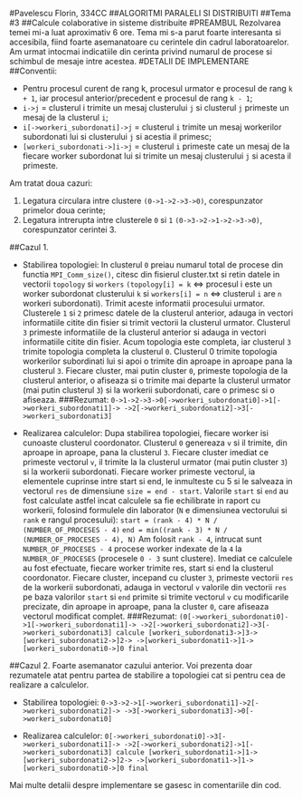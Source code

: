 #Pavelescu Florin, 334CC
##ALGORITMI PARALELI SI DISTRIBUITI
##Tema #3
##Calcule colaborative in sisteme distribuite
#PREAMBUL
Rezolvarea temei mi-a luat aproximativ 6 ore. Tema mi s-a parut foarte 
interesanta si accesibila, fiind foarte asemanatoare cu cerintele din
cadrul laboratoarelor. Am urmat intocmai indicatiile din cerinta privind
numarul de procese si schimbul de mesaje intre acestea.
#DETALII DE IMPLEMENTARE
##Conventii: 
- Pentru procesul curent de rang k, procesul urmator e procesul de rang
`k + 1`, iar procesul anterior/precedent e procesul de rang `k - 1`;
- `i->j` = clusterul i trimite un mesaj clusterului `j` si clusterul `j`
primeste un mesaj de la clusterul `i`; 
- `i[->workeri_subordonati]->j` = clusterul `i` trimite un mesaj workerilor
subordonati lui si clusterului `j` si acestia il primesc;
- `[workeri_subordonati->]i->j` = clusterul `i` primeste cate un mesaj de
la fiecare worker subordonat lui si trimite un mesaj clusterului `j` si
acesta il primeste.

Am tratat doua cazuri:
1. Legatura circulara intre clustere `(0->1->2->3->0)`, corespunzator
primelor doua cerinte;
2. Legatura intrerupta intre clusterele `0` si `1` `(0->3->2->1->2->3->0)`,
corespunzator cerintei 3.

##Cazul 1.
- Stabilirea topologiei:
In clusterul `0` preiau numarul total de procese din functia `MPI_Comm_size()`,
citesc din fisierul cluster.txt si retin datele in vectorii `topology` si
`workers` `(topology[i] = k` <=> procesul i este un worker subordonat clusterului
`k` si `workers[i] = n` <=> clusterul `i` are `n` workeri subordonati). Trimit aceste
informatii procesului urmator. Clusterele `1` si `2` primesc datele de la 
clusterul anterior, adauga in vectori informatiile citite din fisier si
trimit vectorii la clusterul urmator. Clusterul `3` primeste informatiile de la
clusterul anterior si adauga in vectori informatiile citite din fisier.
Acum topologia este completa, iar clusterul `3` trimite topologia completa
la clusterul `0`. Clusterul 0 trimite topologia workerilor subordinati lui si
apoi o trimite din aproape in aproape pana la clusterul `3`. Fiecare cluster, 
mai putin cluster `0`, primeste topologia de la clusterul anterior, o afiseaza
si o trimite mai departe la clusterul urmator (mai putin clusterul `3`) si la
workerii subordonati, care o primesc si o afiseaza.
###Rezumat:
`0->1->2->3->0[->workeri_subordonati0]->1[->workeri_subordonati1]->
           ->2[->workeri_subordonati2]->3[->workeri_subordonati3]`

- Realizarea calculelor:
Dupa stabilirea topologiei, fiecare worker isi cunoaste clusterul coordonator.
Clusterul `0` genereaza `v` si il trimite, din aproape in aproape, pana la
clusterul `3`. Fiecare cluster imediat ce primeste vectorul `v`, il trimite la
la clusterul urmator (mai putin cluster `3`) si la workerii subordonati.
Fiecare worker primeste vectorul, ia elementele cuprinse intre start
si end, le inmulteste cu 5 si le salveaza in vectorul `res` de dimensiune
`size = end - start`. Valorile `start` si `end` au fost calculate astfel incat
calculele sa fie echilibrate in raport cu workerii, folosind formulele 
din laborator (`N` e dimensiunea vectorului si `rank` e rangul procesului):
    `start = (rank - 4) * N / (NUMBER_OF_PROCESES - 4)`
    `end = min((rank - 3) * N / (NUMBER_OF_PROCESES - 4), N)`
Am folosit `rank - 4`, intrucat sunt `NUMBER_OF_PROCESES - 4` procese worker
indexate de la `4` la `NUMBER_OF_PROCESES` (procesele `0 - 3` sunt clustere).
Imediat ce calculele au fost efectuate, fiecare worker trimite res, start
si end la clusterul coordonator. Fiecare cluster, incepand cu cluster `3`,
primeste vectorii `res` de la workerii subordonati, adauga in vectorul `v`
valorile din vectorii `res` pe baza valorilor `start` si `end` primite si trimite
vectorul `v` cu modificarile precizate, din aproape in aproape, pana la cluster `0`,
care afiseaza vectorul modificat complet.
###Rezumat:
`(0[->workeri_subordonati0]->1[->workeri_subordonati1]->
->2[->workeri_subordonati2]->3[->workeri_subordonati3] calcule
[workeri_subordonati3->]3->[workeri_subordonati2->]2->
->[workeri_subordonati1->]1->[workeri_subordonati0->]0 final`

##Cazul 2. 
Foarte asemanator cazului anterior. Voi prezenta doar rezumatele
atat pentru partea de stabilire a topologiei cat si pentru cea de realizare
a calculelor.
- Stabilirea topologiei:
`0->3->2->1[->workeri_subordonati1]->2[->workeri_subordonati2]->
       ->3[->workeri_subordonati3]->0[->workeri_subordonati0]`

- Realizarea calculelor:
`0[->workeri_subordonati0]->3[->workeri_subordonati1]->
->2[->workeri_subordonati2]->1[->workeri_subordonati3] calcule
[workeri_subordonati1->]1->[workeri_subordonati2->]2->
->[workeri_subordonati1->]1->[workeri_subordonati0->]0 final`

Mai multe detalii despre implementare se gasesc in comentariile din cod.
